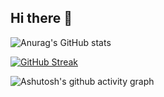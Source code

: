 ## Hi there 👋

![Anurag's GitHub stats](https://github-readme-stats.vercel.app/api?username=sumingyd&theme=ambient_gradient&locale=cn&card_width=500) 

[![GitHub Streak](https://streak-stats.demolab.com?user=sumingyd&theme=ambient-gradient&hide_border=&locale=zh_Hans&short_numbers=&card_width=500)](https://git.io/streak-stats)

![Ashutosh's github activity graph](https://github-readme-activity-graph.vercel.app/graph?username=sumingyd&theme=dracula)




<!--
**sumingyd/sumingyd** is a ✨ _special_ ✨ repository because its `README.md` (this file) appears on your GitHub profile.

Here are some ideas to get you started:

- 🔭 I’m currently working on ...
- 🌱 I’m currently learning ...
- 👯 I’m looking to collaborate on ...
- 🤔 I’m looking for help with ...
- 💬 Ask me about ...
- 📫 How to reach me: ...
- 😄 Pronouns: ...
- ⚡ Fun fact: ...
-->
